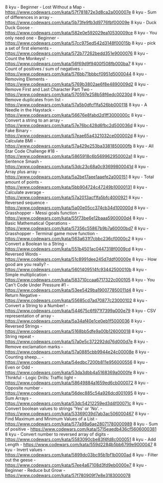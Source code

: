 8 kyu - Beginner - Lost Without a Map - https://www.codewars.com/kata/57f781872e3d8ca2a000007e
8 kyu - Sum of differences in array - https://www.codewars.com/kata/5b73fe9fb3d9776fbf00009e
8 kyu - Duck Duck Goose - https://www.codewars.com/kata/582e0e592029ea10530009ce
8 kyu - You only need one - Beginner - https://www.codewars.com/kata/57cc975ed542d3148f00015b
8 kyu - pick a set of first elements - https://www.codewars.com/kata/572b77262bedd351e9000076
8 kyu - Count the Monkeys! - https://www.codewars.com/kata/56f69d9f9400f508fb000ba7
8 kyu - Count of positives / sum of negatives - https://www.codewars.com/kata/576bb71bbbcf0951d5000044
8 kyu - Removing Elements - https://www.codewars.com/kata/5769b3802ae6f8e4890009d2
8 kyu - Remove First and Last Character Part Two - https://www.codewars.com/kata/570597e258b58f6edc00230d
8 kyu - Remove duplicates from list - https://www.codewars.com/kata/57a5b0dfcf1fa526bb000118
8 kyu - A Needle in the Haystack - https://www.codewars.com/kata/56676e8fabd2d1ff3000000c
8 kyu - Convert a string to an array - https://www.codewars.com/kata/57e76bc428d6fbc2d500036d
8 kyu - Fake Binary - https://www.codewars.com/kata/57eae65a4321032ce000002d
8 kyu - Calculate BMI - https://www.codewars.com/kata/57a429e253ba3381850000fb
8 kyu - All Star Code Challenge #18 - https://www.codewars.com/kata/5865918c6b569962950002a1
8 kyu - Sentence Smash - https://www.codewars.com/kata/53dc23c68a0c93699800041d
8 kyu - Array plus array - https://www.codewars.com/kata/5a2be17aee1aaefe2a000151
8 kyu - Total amount of points - https://www.codewars.com/kata/5bb904724c47249b10000131
8 kyu - Calculate average - https://www.codewars.com/kata/57a2013acf1fa5bfc4000921
8 kyu - Reversed sequence - https://www.codewars.com/kata/5a00e05cc374cb34d100000d
8 kyu - Grasshopper - Messi goals function - https://www.codewars.com/kata/55f73be6e12baaa5900000d4
8 kyu - Basic Mathematical Operations - https://www.codewars.com/kata/57356c55867b9b7a60000bd7
8 kyu - Grasshopper - Terminal game move function - https://www.codewars.com/kata/563a631f7cbbc236cf0000c2
8 kyu - Convert a Boolean to a String - https://www.codewars.com/kata/551b4501ac0447318f0009cd
8 kyu - Reversed Words - https://www.codewars.com/kata/51c8991dee245d7ddf00000e
8 kyu - How good are you really? - https://www.codewars.com/kata/5601409514fc93442500010b
8 kyu - Simple multiplication - https://www.codewars.com/kata/583710ccaa6717322c000105
8 kyu - You Can't Code Under Pressure #1 - https://www.codewars.com/kata/53ee5429ba190077850011d4
8 kyu - Return Negative - https://www.codewars.com/kata/55685cd7ad70877c23000102
8 kyu - Convert a String to a Number! - https://www.codewars.com/kata/544675c6f971f7399a000e79
8 kyu - CSV representation of array - https://www.codewars.com/kata/5a34af40e1ce0eb1f5000036
8 kyu - Reversed Strings - https://www.codewars.com/kata/5168bb5dfe9a00b126000018
8 kyu - String repeat - https://www.codewars.com/kata/57a0e5c372292dd76d000d7e
8 kyu - Remove exclamation marks - https://www.codewars.com/kata/57a0885cbb9944e24c00008e
8 kyu - Counting sheep... - https://www.codewars.com/kata/54edbc7200b811e956000556
8 kyu - Even or Odd - https://www.codewars.com/kata/53da3dbb4a5168369a0000fe
8 kyu - Thinkful - Logic Drills: Traffic light - https://www.codewars.com/kata/58649884a1659ed6cb000072
8 kyu - Opposite number - https://www.codewars.com/kata/56dec885c54a926dcd001095
8 kyu - Sum Arrays - https://www.codewars.com/kata/53dc54212259ed3d4f00071c
8 kyu - Convert boolean values to strings 'Yes' or 'No'. - https://www.codewars.com/kata/53369039d7ab3ac506000467
8 kyu - Find Maximum and Minimum Values of a List - https://www.codewars.com/kata/577a98a6ae28071780000989
8 kyu - Sum of positive - https://www.codewars.com/kata/5715eaedb436cf5606000381
8 kyu - Convert number to reversed array of digits - https://www.codewars.com/kata/5583090cbe83f4fd8c000051
8 kyu - Add Length - https://www.codewars.com/kata/559d2284b5bb6799e9000047
8 kyu - Invert values - https://www.codewars.com/kata/5899dc03bc95b1bf1b0000ad
8 kyu - Filter out the geese - https://www.codewars.com/kata/57ee4a67108d3fd9eb0000e7
8 kyu - Beginner - Reduce but Grow - https://www.codewars.com/kata/57f780909f7e8e3183000078
